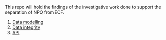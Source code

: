 This repo will hold the findings of the investigative work done to support the separation of NPQ from ECF.

1. [Data modelling](./data-modelling.md)
2. [Data integrity](./data-integrity.md)
3. [API](./api-analysis)
